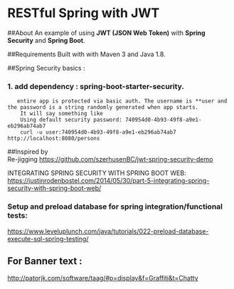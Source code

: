 # RESTful Spring with JWT

##About
An example of using **JWT (JSON Web Token)** with **Spring Security** and
**Spring Boot**.
 
 
##Requirements
Built with with Maven 3 and Java 1.8.
 

##Spring Security basics :
### 1. add dependency : spring-boot-starter-security.
       entire app is protected via basic auth. The username is **user and the password is a string randomly generated when app starts.
        It will say something like
        Using default security password: 740954d0-4b93-49f8-a9e1-eb296ab74ab7
        curl -u user:740954d0-4b93-49f8-a9e1-eb296ab74ab7 http://localhost:8080/persons
##Inspired by  
Re-jigging
https://github.com/szerhusenBC/jwt-spring-security-demo

INTEGRATING SPRING SECURITY WITH SPRING BOOT WEB:
https://justinrodenbostel.com/2014/05/30/part-5-integrating-spring-security-with-spring-boot-web/

### Setup and preload database for spring integration/functional tests:
https://www.leveluplunch.com/java/tutorials/022-preload-database-execute-sql-spring-testing/

## For Banner text :
http://patorjk.com/software/taag/#p=display&f=Graffiti&t=Chatty